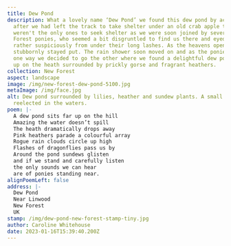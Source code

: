 ```yaml
---
title: Dew Pond
description: What a lovely name ‘Dew Pond’ we found this dew pond by accident
  after we had left the track to take shelter under an old crab apple tree. We
  weren't the only ones to seek shelter as we were soon joined by several New
  Forest ponies, who seemed a bit disgruntled to find us there and eyed us
  rather suspiciously from under their long lashes. As the heavens opened we all
  stubbornly stayed put. The rain shower soon moved on and as the ponies went
  one way we decided to go the other where we found a delightful dew pond high
  up on the heath surrounded by prickly gorse and fragrant heathers.
collection: New Forest
aspect: landscape
image: /img/new-forest-dew-pond-5100.jpg
metaImage: /img/face.jpg
alt: Dew pond surrounded by lilies, heather and sundew plants. A small raincloud
  reelected in the waters.
poem: |-
  A dew pond sits far up on the hill
  Amazing the water doesn’t spill
  The heath dramatically drops away
  Pink heathers parade a colourful array
  Rogue rain clouds circle up high
  Flashes of dragonflies pass us by
  Around the pond sundews glisten
  and if we stand and carefully listen
  the only sounds we can hear 
  are of ponies standing near.
alignPoemLeft: false
address: |-
  Dew Pond
  Near Linwood
  New Forest
  UK
stamp: /img/dew-pond-new-forest-stamp-tiny.jpg
author: Caroline Whitehouse
date: 2023-01-16T15:39:40.200Z
---
```

